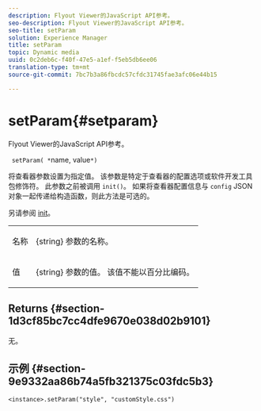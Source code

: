 ```yaml
---
description: Flyout Viewer的JavaScript API参考。
seo-description: Flyout Viewer的JavaScript API参考。
seo-title: setParam
solution: Experience Manager
title: setParam
topic: Dynamic media
uuid: 0c2deb6c-f40f-47e5-a1ef-f5eb5db6ee06
translation-type: tm+mt
source-git-commit: 7bc7b3a86fbcdc57cfdc31745fae3afc06e44b15

---
```



# setParam{#setparam}

Flyout Viewer的JavaScript API参考。

` setParam( *`name, value`*)`

将查看器参数设置为指定值。 该参数是特定于查看器的配置选项或软件开发工具包修饰符。 此参数之前被调用 `init()`。 如果将查看器配置信息与 `config` JSON对象一起传递给构造函数，则此方法是可选的。

另请参阅 [init](../../../c-html5-s7-aem-asset-viewers/c-html5-flyout-viewer-20-about/c-html5-flyout-viewer-20-javascriptapiref/r-html5-flyout-viewer-20-javascriptapiref-init.md#reference-8651640683fc4a538bfb660709d1a463)。

<table id="table_896DFF34A68A403DB93A6D597461A573"> 
 <tbody> 
  <tr> 
   <td colname="col1"> <p> <span class="codeph"> <span class="varname"> 名称 </span></span> </p> </td> 
   <td colname="col2"> <p> <span class="codeph"> {string} </span> 参数的名称。 </p> </td> 
  </tr> 
  <tr> 
   <td colname="col1"> <p> <span class="codeph"> <span class="varname"> 值 </span></span> </p> </td> 
   <td colname="col2"> <p> <span class="codeph"> {string} </span> 参数的值。 该值不能以百分比编码。 </p> </td> 
  </tr> 
 </tbody> 
</table>

## Returns {#section-1d3cf85bc7cc4dfe9670e038d02b9101}

无。

## 示例 {#section-9e9332aa86b74a5fb321375c03fdc5b3}

```
<instance>.setParam("style", "customStyle.css")
```

